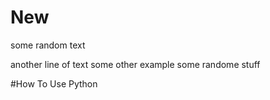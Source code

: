 # New
some random text

another line of text
some other example
some randome stuff

#How To Use Python
